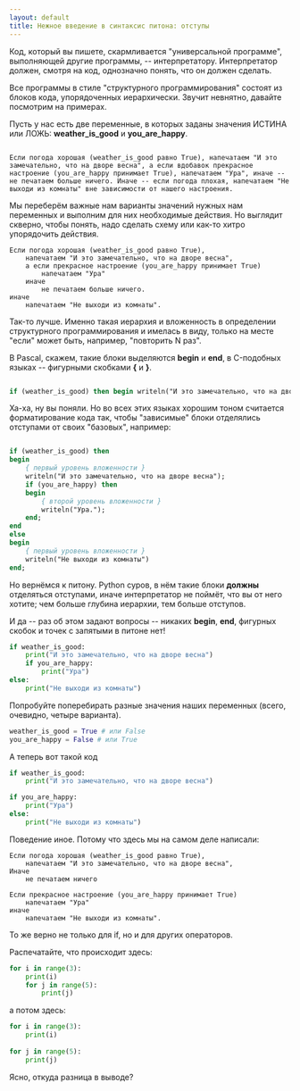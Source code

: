 ```yaml
---
layout: default
title: Нежное введение в синтаксис питона: отступы 
---
```


Код, который вы пишете, скармливается "универсальной программе", выполняющей другие программы, -- интерпретатору. Интерпретатор должен, смотря на код, однозначно понять, что он должен сделать.


Все программы в стиле "структурного программирования" состоят из блоков кода, упорядоченных иерархически. 
Звучит невнятно, давайте посмотрим на примерах.


Пусть у нас есть две переменные, в которых заданы значения ИСТИНА или ЛОЖЬ: **weather\_is\_good** и **you\_are\_happy**.

```

Если погода хорошая (weather_is_good равно True), напечатаем "И это замечательно, что на дворе весна", а если вдобавок прекрасное настроение (you_are_happy принимает True), напечатаем "Ура", иначе -- не печатаем больше ничего. Иначе -- если погода плохая, напечатаем "Не выходи из комнаты" вне зависимости от нашего настроения.

```

Мы переберём важные нам варианты значений нужных нам переменных и выполним для них необходимые действия. Но выглядит скверно, чтобы понять, надо сделать схему или как-то хитро упорядочить действия.

```
Если погода хорошая (weather_is_good равно True),
    напечатаем "И это замечательно, что на дворе весна",
    а если прекрасное настроение (you_are_happy принимает True)
        напечатаем "Ура"
    иначе
        не печатаем больше ничего.
иначе
    напечатаем "Не выходи из комнаты".

```

Так-то лучше.
Именно такая иерархия и вложенность в определении структурного программирования и имелась в виду, только на месте "если" может быть, например, "повторить N раз".

В Pascal, скажем, такие блоки выделяются **begin** и **end**, в C-подобных языках -- фигурными скобками **{** и **}**.

```pascal

if (weather_is_good) then begin writeln("И это замечательно, что на дворе весна"); if (you_are_happy) then  begin  writeln("Ура."); end;  end else begin writeln("Не выходи из комнаты"); end;
```

Ха-ха, ну вы поняли. Но во всех этих языках хорошим тоном считается форматирование кода так, чтобы "зависимые" блоки
отделялись отступами от своих "базовых", например:

```pascal

if (weather_is_good) then
begin
    { первый уровень вложенности }
    writeln("И это замечательно, что на дворе весна");
    if (you_are_happy) then
    begin
        { второй уровень вложенности }
        writeln("Ура.");
    end;
end
else
begin
    { первый уровень вложенности }
    writeln("Не выходи из комнаты")
end;

```

Но вернёмся к питону. Python суров, в нём такие блоки **должны** отделяться отступами, иначе интерпретатор не поймёт, что вы от него хотите; чем больше глубина иерархии, тем больше отступов.

И да -- раз об этом задают вопросы -- никаких **begin**, **end**, фигурных скобок и точек с запятыми в питоне нет!

```python
if weather_is_good:
    print("И это замечательно, что на дворе весна")
    if you_are_happy:
        print("Ура")
else:
    print("Не выходи из комнаты")
```

Попробуйте поперебирать разные значения наших переменных (всего, очевидно, четыре варианта). 

```python
weather_is_good = True # или False
you_are_happy = False # или True
```

А теперь вот такой код

```python
if weather_is_good:
    print("И это замечательно, что на дворе весна")

if you_are_happy:
    print("Ура")
else:
    print("Не выходи из комнаты")
```

Поведение иное. Потому что здесь мы на самом деле написали:

```
Если погода хорошая (weather_is_good равно True),
    напечатаем "И это замечательно, что на дворе весна",
Иначе
    не печатаем ничего

Если прекрасное настроение (you_are_happy принимает True)
    напечатаем "Ура"
иначе
    напечатаем "Не выходи из комнаты".
```

То же верно не только для if, но и для других операторов.

Распечатайте, что происходит здесь:

```python
for i in range(3):
    print(i)
    for j in range(5):
        print(j)
```

а потом здесь:

```python    
for i in range(3):
    print(i)
    
for j in range(5):
    print(j)
```

Ясно, откуда разница в выводе?
